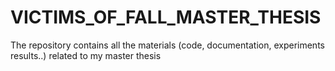# VICTIMS_OF_FALL_MASTER_THESIS
The repository contains all the materials (code, documentation, experiments results..) related to my master thesis 
